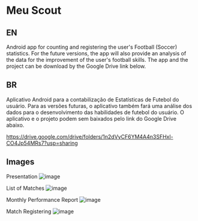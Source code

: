 # Meu Scout

## EN
Android app for counting and registering the user's Football (Soccer) statistics. For the future versions, the app will also provide an analysis of the data for the improvement of the user's football skills.
The app and the project can be download by the Google Drive link below.

## BR
Aplicativo Android para a contabilização de Estatísticas de Futebol do usuário. Para as versões futuras, o aplicativo também fará uma análise dos dados para o desenvolvimento das habilidades de futebol do usuário.
O aplicativo e o projeto podem sem baixados pelo link do Google Drive abaixo.

https://drive.google.com/drive/folders/1n2dVyCF6YM4A4n3SFHxl-CO4Jp54MRs7?usp=sharing

## Images

Presentation
![image](https://github.com/adonisdario/meuscout/assets/43732491/79bea4c2-c4c5-4a33-8bf8-a0bb9c1b5277)

List of Matches
![image](https://github.com/adonisdario/meuscout/assets/43732491/155da217-6378-4762-87b3-11da8ce2744a)

Monthly Performance Report
![image](https://github.com/adonisdario/meuscout/assets/43732491/56879797-7a9a-45cb-b458-da66eb85aed8)

Match Registering
![image](https://github.com/adonisdario/meuscout/assets/43732491/fbc823f9-4853-4901-b737-af5c43334b95)
